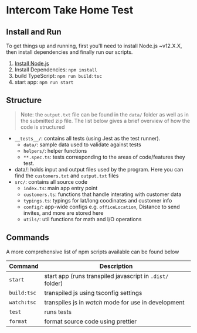# Intercom Take Home Test



## Install and Run

To get things up and running, first you'll need to install Node.js ~v12.X.X, then install dependencies and finally run our scripts.

1. [Install Node.js](https://nodejs.org/dist/v12.19.0/node-v12.19.0-linux-x64.tar.xz)
2. Install Dependencies: `npm install`
3. build TypeScript: `npm run build:tsc`
4. start app: `npm run start`

## Structure

> Note: the `output.txt` file can be found in the `data/` folder as well as in the submitted zip file.
The list below gives a brief overview of how the code is structured

- `__tests__/`: contains all tests (using Jest as the test runner).
	- `data/`: sample data used to validate against tests
	- `helpers/`: helper functions
	- `**.spec.ts`: tests corresponding to the areas of code/features they test.
- data/: holds input and output files used by the program. Here you can find the `customers.txt` and `output.txt` files
- `src/`: contains all source code
	- `index.ts`: main app entry point
	- `customers.ts`: functions that handle interating with customer data
	- `typings.ts`: typings for lat/long coodinates and customer info
	- `config/`: app-wide configs e.g. `officeLocation`, Distance to send invites, and more are stored here
	- `utils/`: util functions for math and I/O operations


## Commands

A more comprehensive list of npm scripts available can be found below

| Command   | Description                                             |
|-----------|---------------------------------------------------------|
| `start`     | start app (runs transpiled javascript in `.dist/` folder) |
| `build:tsc` | transpiled js using tsconfig settings                   |
| `watch:tsc` | transpiles js in _watch_ mode for use in development    |
| `test`      | runs tests                                              |
| `format`    | format source code using prettier                       |


